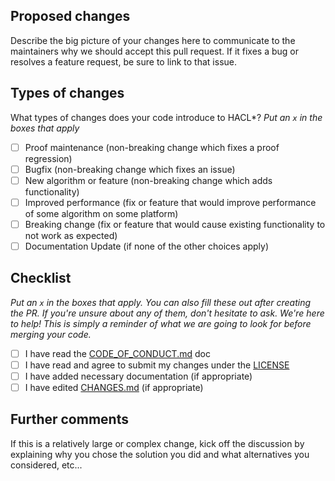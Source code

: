 ## Proposed changes

Describe the big picture of your changes here to communicate to the maintainers why we should accept this pull request. If it fixes a bug or resolves a feature request, be sure to link to that issue.

## Types of changes

What types of changes does your code introduce to HACL*?
_Put an `x` in the boxes that apply_

- [ ] Proof maintenance (non-breaking change which fixes a proof regression)
- [ ] Bugfix (non-breaking change which fixes an issue)
- [ ] New algorithm or feature (non-breaking change which adds functionality)
- [ ] Improved performance (fix or feature that would improve performance of some algorithm on some platform)
- [ ] Breaking change (fix or feature that would cause existing functionality to not work as expected)
- [ ] Documentation Update (if none of the other choices apply)

## Checklist

_Put an `x` in the boxes that apply. You can also fill these out after creating the PR. If you're unsure about any of them, don't hesitate to ask. We're here to help! This is simply a reminder of what we are going to look for before merging your code._

- [ ] I have read the [CODE_OF_CONDUCT.md](CODE_OF_CONDUCT.md) doc
- [ ] I have read and agree to submit my changes under the [LICENSE](LICENSE.md)
- [ ] I have added necessary documentation (if appropriate)
- [ ] I have edited [CHANGES.md](CHANGES.md) (if appropriate)

## Further comments

If this is a relatively large or complex change, kick off the discussion by explaining why you chose the solution you did and what alternatives you considered, etc...
